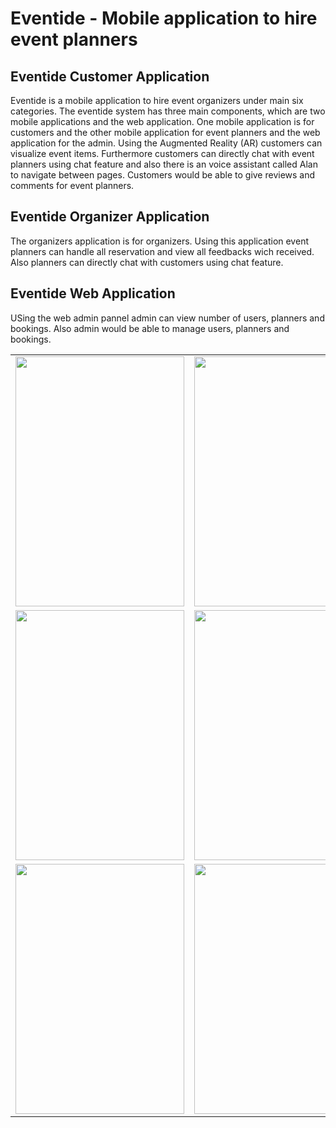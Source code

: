 # Eventide - Mobile application to hire event planners

## Eventide Customer Application

Eventide is a mobile application to hire event organizers under main six categories. The eventide system has three main components, which are two mobile applications and the web application. One mobile application is for customers and the other mobile application for event planners and the web application for the admin. Using the Augmented Reality (AR) customers can visualize event items. Furthermore customers can directly chat 
with event planners using chat feature and also there is an voice assistant called Alan to navigate between pages. Customers would be able to give reviews and comments for event planners.

## Eventide Organizer Application

The organizers application is for organizers. Using this application event planners can handle all reservation and view all feedbacks wich received. Also planners can directly chat with customers using chat feature.

## Eventide Web Application

USing the web admin pannel admin can view number of users, planners and bookings. Also admin would be able to manage users, planners and bookings.


<table border="0">
  <tr>
    <td><img src="https://github.com/AnjanaDeAbrew/Eventide/assets/102325586/6c493c08-a29c-4e8f-b1b6-143dd710df20" height="400" width="270" ></td>
    <td><img src="https://github.com/AnjanaDeAbrew/Eventide/assets/102325586/eba1594b-5a77-43ba-a77c-0d411cb8afcf" height="400" width="270" ></td>
    <td><img src="https://github.com/AnjanaDeAbrew/Eventide/assets/102325586/93b03fb4-7621-440c-9f31-c18a422c0510" height="400" width="270" ></td>
     <td><img src="https://github.com/AnjanaDeAbrew/Eventide/assets/102325586/cd40fe70-0684-4697-9b28-17f72b7fe831" height="400" width="270" ></td>
    
  </tr>
    <tr>
      <td><img src="https://github.com/AnjanaDeAbrew/Eventide/assets/102325586/7c311755-cef5-48f7-a461-2d4a989eb97c" height="400" width="270" ></td>
    <td><img src="https://github.com/AnjanaDeAbrew/Eventide/assets/102325586/da01d762-d43d-432a-8450-7b8f1883e237" height="400" width="270" ></td>
     <td><img src="https://github.com/AnjanaDeAbrew/Eventide/assets/102325586/01332711-372a-4813-8259-1cacce7118de" height="400" width="270" ></td>
       <td><img src="https://github.com/AnjanaDeAbrew/Eventide/assets/102325586/e7479b5b-4573-4732-b5ea-2e537cf5a8e1" height="400" width="270" ></td>
     
  </tr>
  <tr>
    <td><img src="https://github.com/AnjanaDeAbrew/Eventide/assets/102325586/83f23b1e-5535-4223-85f8-32b8adcc8c5f" height="400" width="270" ></td>
    <td><img src="https://github.com/AnjanaDeAbrew/Eventide/assets/102325586/66089b73-bce7-4d66-abe0-291c2d12d630" height="400" width="270" ></td>
       <td><img src="https://github.com/AnjanaDeAbrew/Eventide/assets/102325586/1cc40325-1b6d-4061-a12d-6692f819141e" height="400" width="270" ></td>
     <td><img src="https://github.com/AnjanaDeAbrew/Eventide/assets/102325586/93fe2bbf-735a-47dc-932a-2e446c19d80e" height="400" width="270" ></td>
  </tr>
 </table><br>





